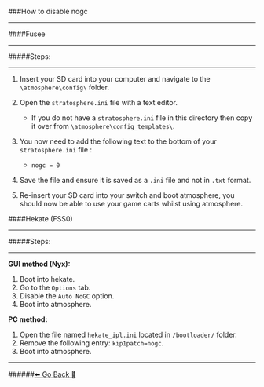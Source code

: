 ###How to disable nogc
***

####Fusee
***
#####Steps:
***
1. Insert your SD card into your computer and navigate to the `\atmosphere\config\` folder.

2. Open the `stratosphere.ini` file with a text editor. 
	* If you do not have a `stratosphere.ini` file in this directory then copy it over from `\atmosphere\config_templates\`.

3. You now need to add the following text to the bottom of your `stratosphere.ini` file : 
	* `nogc = 0`


4. Save the file and ensure it is saved as a `.ini` file and not in `.txt` format.

5. Re-insert your SD card into your switch and boot atmosphere, you should now be able to use your game carts whilst using atmosphere.

####Hekate (FSS0)
***


#####Steps:
***
**GUI method (Nyx):**
1. Boot into hekate.
2. Go to the `Options` tab.
3. Disable the `Auto NoGC` option.
4. Boot into atmosphere.

**PC method:**
1. Open the file named `hekate_ipl.ini` located in `/bootloader/` folder.
2. Remove the following entry:
    `kip1patch=nogc`.
3. Boot into atmosphere. 
***
######[⬅️ Go Back 🦝](https://rentry.org/homebrewandmisc)
